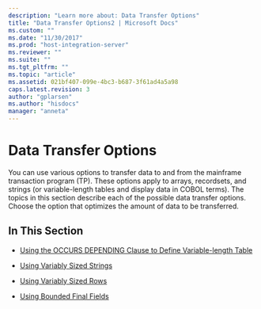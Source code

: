 ```yaml
---
description: "Learn more about: Data Transfer Options"
title: "Data Transfer Options2 | Microsoft Docs"
ms.custom: ""
ms.date: "11/30/2017"
ms.prod: "host-integration-server"
ms.reviewer: ""
ms.suite: ""
ms.tgt_pltfrm: ""
ms.topic: "article"
ms.assetid: 021bf407-099e-4bc3-b687-3f61ad4a5a98
caps.latest.revision: 3
author: "gplarsen"
ms.author: "hisdocs"
manager: "anneta"
---
```

# Data Transfer Options
You can use various options to transfer data to and from the mainframe transaction program (TP). These options apply to arrays, recordsets, and strings (or variable-length tables and display data in COBOL terms). The topics in this section describe each of the possible data transfer options. Choose the option that optimizes the amount of data to be transferred.  
  
## In This Section  
  
-   [Using the OCCURS DEPENDING Clause to Define Variable-length Table](../core/defining-a-variable-length-table-with-the-occurs-depending-clause.md)  
  
-   [Using Variably Sized Strings](../core/variably-sized-strings2.md)  
  
-   [Using Variably Sized Rows](../core/variably-sized-rows1.md)  
  
-   [Using Bounded Final Fields](../core/bounded-final-fields1.md)

